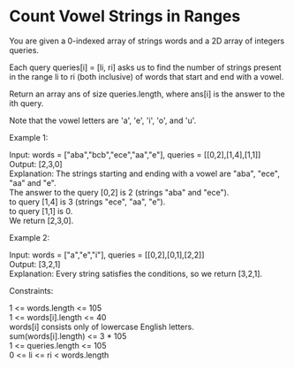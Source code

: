 # Count Vowel Strings in Ranges

You are given a 0-indexed array of strings words and a 2D array of integers queries.

Each query queries[i] = [li, ri] asks us to find the number of strings present in the range li to ri (both inclusive) of words that start and end with a vowel.

Return an array ans of size queries.length, where ans[i] is the answer to the ith query.

Note that the vowel letters are 'a', 'e', 'i', 'o', and 'u'.

Example 1:

Input: words = ["aba","bcb","ece","aa","e"], queries = [[0,2],[1,4],[1,1]]\
Output: [2,3,0]\
Explanation: The strings starting and ending with a vowel are "aba", "ece", "aa" and "e".\
The answer to the query [0,2] is 2 (strings "aba" and "ece").\
to query [1,4] is 3 (strings "ece", "aa", "e").\
to query [1,1] is 0.\
We return [2,3,0].

Example 2:

Input: words = ["a","e","i"], queries = [[0,2],[0,1],[2,2]]\
Output: [3,2,1]\
Explanation: Every string satisfies the conditions, so we return [3,2,1].

Constraints:

1 <= words.length <= 105\
1 <= words[i].length <= 40\
words[i] consists only of lowercase English letters.\
sum(words[i].length) <= 3 * 105\
1 <= queries.length <= 105\
0 <= li <= ri < words.length